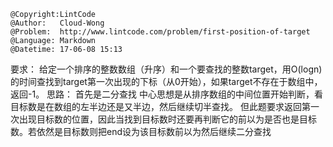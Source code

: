 ```
@Copyright:LintCode
@Author:   Cloud-Wong
@Problem:  http://www.lintcode.com/problem/first-position-of-target
@Language: Markdown
@Datetime: 17-06-08 15:13
```

要求：
给定一个排序的整数数组（升序）和一个要查找的整数target，用O(logn)的时间查找到target第一次出现的下标（从0开始），如果target不存在于数组中，返回-1。
思路：
首先是二分查找
中心思想是从排序数组的中间位置开始判断，看目标数是在数组的左半边还是又半边，然后继续切半查找。
但此题要求返回第一次出现目标数的位置，因此当找到目标数时还要再判断它的前以为是否也是目标数。若依然是目标数则把end设为该目标数前以为然后继续二分查找